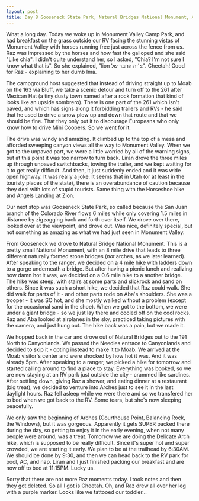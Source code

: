 ```yaml
---
layout: post
title: Day 8 Gooseneck State Park, Natural Bridges National Monument, Arches at Sunset
---
```


What a long day. Today we woke up in Monument Valley Camp Park, and had breakfast on the grass outside our RV facing the stunning vistas of Monument Valley with horses running free just across the fence from us. Raz was impressed by the horses and how fast the galloped and she said "Like chia". I didn't quite understand her, so I asked, "Chia? I'm not sure I know what that is". So she explained, "lion צ׳יה החבר של". Cheetah! Good for Raz - explaining to her dumb Ima.

The campground host suggested that instead of driving straight up to Moab on the 163 via Bluff, we take a scenic detour and turn off to the 261 after Mexican Hat (a tiny dusty town named after a rock formation that kind of looks like an upside sombrero). There is one part of the 261 which isn't paved, and which has signs along it forbidding trailers and RVs - he said that he used to drive a snow plow up and down that route and that we should be fine. That they only put it to discourage Europeans who only know how to drive Mini Coopers. So we went for it.

The drive was windy and amazing. It climbed up to the top of a mesa and afforded sweeping canyon views all the way to Monument Valley. When we got to the unpaved part, we were a little worried by all of the warning signs, but at this point it was too narrow to turn back. Liran drove the three miles up through unpaved switchbacks, towing the trailer, and we kept waiting for it to get really difficult. And then, it just suddenly ended and it was wide open highway. It was really a joke. It seems that in Utah (or at least in the touristy places of the state), there is an overabundance of caution because they deal with lots of stupid tourists. Same thing with the Horseshoe hike and Angels Landing at Zion.

Our next stop was Gooseneck State Park, so called because the San Juan branch of the Colorado River flows 6 miles while only covering 1.5 miles in distance by zigzagging back and forth over itself. We drove over there, looked over at the viewpoint, and drove out. Was nice, definitely special, but not something as amazing as what we had just seen in Monument Valley. 

From Gooseneck we drove to Natural Bridge National Monument. This is a pretty small National Monument, with an 8 mile drive that leads to three different naturally formed stone bridges (*not* arches, as we later learned). After speaking to the ranger, we decided on a 4 mile hike with ladders down to a gorge underneath a bridge. But after having a picnic lunch and realizing how damn hot it was, we decided on a 0.6 mile hike to a another bridge. The hike was steep, with stairs at some parts and slickrock and sand on others. Since it was such a short hike, we decided that Raz could walk. She did walk for parts of it - and other parts rode on Aba's shoulders. She was a trooper - it was SO hot, and she mostly walked without a problem (except for the occasional sand in the shoe). When we got to the bottom, we were under a giant bridge - so we just lay there and cooled off on the cool rocks. Raz and Aba looked at airplanes in the sky, practiced taking pictures with the camera, and just hung out. The hike back was a pain, but we made it.

We hopped back in the car and drove out of Natural Bridges out to the 191 North to Canyonlands. We passed the Needles entrace to Canyonlands and decided to skip it - opting instead to make it to Moab. We arrived at the Moab visitor's center and were shocked by how hot it was. And it was already 5pm. After speaking to a ranger, we picked a hike for tomorrow and started calling around to find a place to stay. Everything was booked, so we are now staying at an RV park just outside the city - crammed like sardines. After settling down, giving Raz a shower, and eating dinner at a restaurant (big treat), we decided to venture into Arches just to see it in the last daylight hours. Raz fell asleep while we were there and so we transfered her to bed when we got back to the RV. Some tears, but she's now sleeping peacefully.

We only saw the beginning of Arches (Courthouse Point, Balancing Rock, the Windows), but it was gorgeous. Apparently it gets SUPER packed there during the day, so getting to enjoy it in the early evening, when not many people were around, was a treat. Tomorrow we are doing the Delicate Arch hike, which is supposed to be really difficult. Since it's super hot and super crowded, we are starting it early. We plan to be at the trailhead by 6:30AM. We should be done by 9:30, and then we can head back to the RV park for pool, AC, and nap. Liran and I just finished packing our breakfast and are now off to bed at 11:15PM. Lucky us.

Sorry that there are not more Raz moments today. I took notes and then they got deleted. So all I got is Cheetah. Oh, and Raz drew all over her leg with a purple marker. Looks like we tattooed our toddler...
